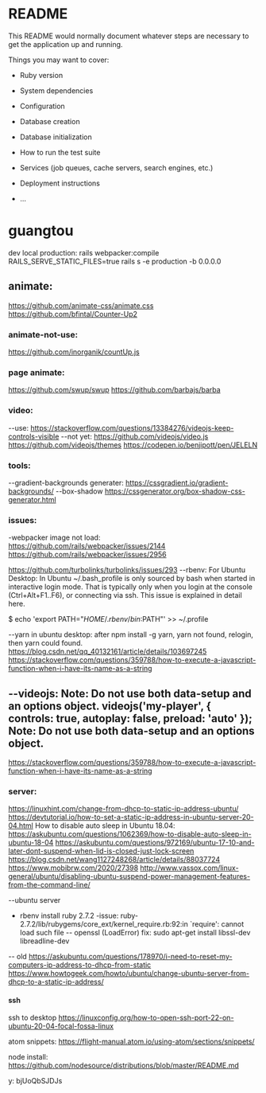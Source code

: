 # README

This README would normally document whatever steps are necessary to get the
application up and running.

Things you may want to cover:

* Ruby version

* System dependencies

* Configuration

* Database creation

* Database initialization

* How to run the test suite

* Services (job queues, cache servers, search engines, etc.)

* Deployment instructions

* ...
# guangtou

dev local production:
rails webpacker:compile
RAILS_SERVE_STATIC_FILES=true rails s -e production -b 0.0.0.0

## animate:
https://github.com/animate-css/animate.css
https://github.com/bfintal/Counter-Up2

### animate-not-use:
https://github.com/inorganik/countUp.js

### page animate:
https://github.com/swup/swup
https://github.com/barbajs/barba

### video:
--use:
https://stackoverflow.com/questions/13384276/videojs-keep-controls-visible
--not yet:
https://github.com/videojs/video.js
https://github.com/videojs/themes
https://codepen.io/benjipott/pen/JELELN

### tools:
--gradient-backgrounds generater:
https://cssgradient.io/gradient-backgrounds/
--box-shadow
https://cssgenerator.org/box-shadow-css-generator.html

### issues:
-webpacker image not load:
https://github.com/rails/webpacker/issues/2144
https://github.com/rails/webpacker/issues/2956

https://github.com/turbolinks/turbolinks/issues/293
--rbenv: For Ubuntu Desktop:
In Ubuntu ~/.bash_profile is only sourced by bash when started in interactive login mode. That is typically only when you login at the console (Ctrl+Alt+F1..F6), or connecting via ssh. This issue is explained in detail here.

$ echo 'export PATH="$HOME/.rbenv/bin:$PATH"' >> ~/.profile

--yarn in ubuntu desktop: after npm install -g yarn, yarn not found, relogin, then yarn could found.
https://blog.csdn.net/qq_40132161/article/details/103697245
https://stackoverflow.com/questions/359788/how-to-execute-a-javascript-function-when-i-have-its-name-as-a-string

--videojs: Note: Do not use both data-setup and an options object.
videojs('my-player', {
  controls: true,
  autoplay: false,
  preload: 'auto'
});
Note: Do not use both data-setup and an options object.
--
https://stackoverflow.com/questions/359788/how-to-execute-a-javascript-function-when-i-have-its-name-as-a-string

### server:
https://linuxhint.com/change-from-dhcp-to-static-ip-address-ubuntu/
https://devtutorial.io/how-to-set-a-static-ip-address-in-ubuntu-server-20-04.html
How to disable auto sleep in Ubuntu 18.04:
https://askubuntu.com/questions/1062369/how-to-disable-auto-sleep-in-ubuntu-18-04
https://askubuntu.com/questions/972169/ubuntu-17-10-and-later-dont-suspend-when-lid-is-closed-just-lock-screen
https://blog.csdn.net/wang1127248268/article/details/88037724
https://www.mobibrw.com/2020/27398
http://www.vassox.com/linux-general/ubuntu/disabling-ubuntu-suspend-power-management-features-from-the-command-line/

--ubuntu server
- rbenv install ruby 2.7.2
-issue: ruby-2.7.2/lib/rubygems/core_ext/kernel_require.rb:92:in `require': cannot load such file -- openssl (LoadError)
fix: sudo apt-get install libssl-dev libreadline-dev

-- old
https://askubuntu.com/questions/178970/i-need-to-reset-my-computers-ip-address-to-dhcp-from-static
https://www.howtogeek.com/howto/ubuntu/change-ubuntu-server-from-dhcp-to-a-static-ip-address/

#### ssh
ssh to desktop
https://linuxconfig.org/how-to-open-ssh-port-22-on-ubuntu-20-04-focal-fossa-linux

atom snippets:
https://flight-manual.atom.io/using-atom/sections/snippets/

node install:
https://github.com/nodesource/distributions/blob/master/README.md

y:
bjUoQbSJDJs
